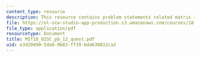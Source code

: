 ```yaml
---
content_type: resource
description: This resource contains problem statements related matrix inverses.
file: https://ol-ocw-studio-app-production.s3.amazonaws.com/courses/18-02sc-multivariable-calculus-fall-2010/e3d204905da69b83ff39bda630812ca2_MIT18_02SC_pb_12_quest.pdf
file_type: application/pdf
resourcetype: Document
title: MIT18_02SC_pb_12_quest.pdf
uid: e3d20490-5da6-9b83-ff39-bda630812ca2
---
```

